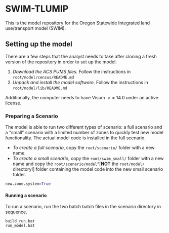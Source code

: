# SWIM-TLUMIP
This is the model repository for the Oregon Statewide Integrated land use/transport model (SWIM).

## Setting up the model
There are a few steps that the analyst needs to take after cloning a fresh version of the repository in order to set up the model.
1. _Download the ACS PUMS files._ Follow the instructions in `root/model/census/README.md`
2. _Unpack and install the model software._ Follow the instructions in `root/model/lib/README.md`

Additionally, the computer needs to have Visum $>=$ 14.0 under an active license.

### Preparing a Scenario
The model is able to run two different types of scenario: a full scenario and a "small" scenario with a limited number of zones to quickly test new model functionality. The actual model code is installed in the full scenario.
- _To create a full scenario_, copy the `root/scenario/` folder with a new name.
- _To create a small scenario_, copy the `root/swim_small/` folder with a new name and copy the `root/scenario/model`^[**NOT** the `root/model/` directory!] folder containing the model code into the new small scenario folder.


```py
new.zone.system=True
```

#### Running a scenario
To run a scenario, run the two batch batch files in the scenario directory in sequence.

```
build_run.bat 
run_model.bat
```
